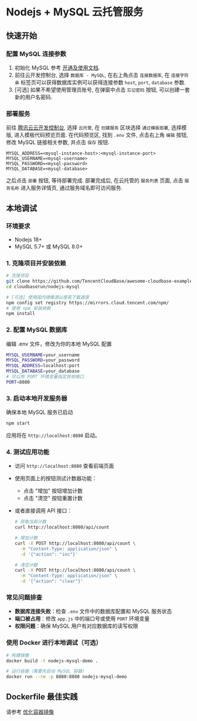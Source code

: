 # Nodejs + MySQL 云托管服务

## 快速开始

### 配置 MySQL 连接参数

1. 初始化 MySQL 参考 [开通及使用文档](https://docs.cloudbase.net/database/configuration/db/tdsql/initialization).
2. 前往云开发控制台, 选择 `数据库 - MySQL`, 在右上角点击 `连接数据库`, 在 `连接字符串` 标签页可以获得数据库实例可以获得连接参数 `host`, `port`, `database` 参数.
3. [可选] 如果不希望使用管理员账号, 在弹窗中点击 `忘记密码` 按钮, 可以创建一套新的用户名密码.

### 部署服务

前往 [腾讯云云开发控制台](https://tcb.cloud.tencent.com/dev), 选择 `云托管`, 在 `创建服务` 区块选择 `通过模板部署`, 选择模版, 进入模板代码预览页面.
在代码预览区, 找到 `.env` 文件, 点击右上角 `编辑` 按钮, 修改 MySQL 链接相关参数, 并点击 `保存` 按钮.

```
MYSQL_ADDRESS=<mysql-instance-host>:<mysql-instance-port>
MYSQL_USERNAME=<mysql-username>
MYSQL_PASSWORD=<mysql-password>
MYSQL_DATABASE=<mysql-database>
```

之后点击 `部署` 按钮, 等待部署完成. 部署完成后, 在云托管的 `服务列表` 页面, 点击 `服务名称` 进入服务详情页, 通过服务域名即可访问服务.

## 本地调试

### 环境要求

- Nodejs 18+
- MySQL 5.7+ 或 MySQL 8.0+

### 1. 克隆项目并安装依赖

```bash
# 克隆项目
git clone https://github.com/TencentCloudBase/awesome-cloudbase-examples.git
cd cloudbaserun/nodejs-mysql

# [可选] 使用国内镜像源以提高下载速度
npm config set registry https://mirrors.cloud.tencent.com/npm/
# 使用 npm 安装依赖
npm install
```

### 2. 配置 MySQL 数据库

编辑 .env 文件，修改为你的本地 MySQL 配置

```bash
MYSQL_USERNAME=your_username
MYSQL_PASSWORD=your_password
MYSQL_ADDRESS=localhost:port
MYSQL_DATABASE=your_database
# 可以用 PORT 环境变量指定其他端口
PORT=8080
```

### 3. 启动本地开发服务器

确保本地 MySQL 服务已启动

```bash
npm start
```

应用将在 `http://localhost:8080` 启动。

### 4. 测试应用功能

- 访问 `http://localhost:8080` 查看前端页面
- 使用页面上的按钮测试计数器功能：
  - 点击 "增加" 按钮增加计数
  - 点击 "清空" 按钮重置计数
- 或者直接调用 API 接口：

  ```bash
  # 获取当前计数
  curl http://localhost:8080/api/count

  # 增加计数
  curl -X POST http://localhost:8080/api/count \
    -H "Content-Type: application/json" \
    -d '{"action": "inc"}'

  # 清空计数
  curl -X POST http://localhost:8080/api/count \
    -H "Content-Type: application/json" \
    -d '{"action": "clear"}'
  ```

### 常见问题排查

- **数据库连接失败**：检查 `.env` 文件中的数据库配置和 MySQL 服务状态
- **端口被占用**：修改 `app.js` 中的端口号或使用 `PORT` 环境变量
- **权限问题**：确保 MySQL 用户有对应数据库的读写权限

### 使用 Docker 进行本地调试（可选）

```bash
# 构建镜像
docker build -t nodejs-mysql-demo .

# 运行容器（需要先启动 MySQL 容器）
docker run --rm -p 8080:8080 nodejs-mysql-demo
```

## Dockerfile 最佳实践

请参考 [优化容器镜像](https://docs.cloudbase.net/run/develop/image-optimization)
